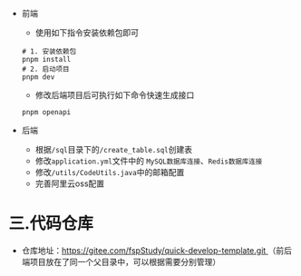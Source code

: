 - 前端

  - 使用如下指令安装依赖包即可

  ```
  # 1. 安装依赖包
  pnpm install
  # 2. 启动项目
  pnpm dev
  ```

  - 修改后端项目后可执行如下命令快速生成接口

  ```
  pnpm openapi
  ```

- 后端

  - 根据`/sql`目录下的`/create_table.sql`创建表
  - 修改`application.yml`文件中的 `MySQL数据库连接`、`Redis数据库连接`
  - 修改`/utils/CodeUtils.java`中的邮箱配置
  - 完善阿里云oss配置

# 三.代码仓库

- 仓库地址：[https://gitee.com/fspStudy/quick-develop-template.git ](https://gitee.com/fspStudy/quick-develop-template.git)（前后端项目放在了同一个父目录中，可以根据需要分别管理）
